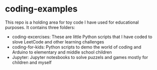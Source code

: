 # coding-examples

This repo is a holding area for toy code I have used for educational purposes. It contains three folders:
* coding-excercises: These are little Python scripts that I have coded to slove LeetCode and other learning challenges
* coding-for-kids: Python scripts to demo the world of coding and Arduino to elementary and middle school children
* Jupyter: Jupyter notesbooks to solve puzzels and games mostly for children and myself

